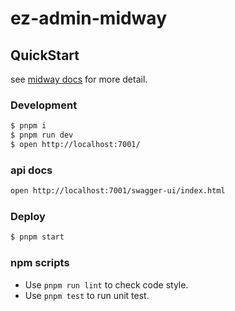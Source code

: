 # ez-admin-midway

## QuickStart

<!-- add docs here for user -->

see [midway docs][midway] for more detail.

### Development

```bash
$ pnpm i
$ pnpm run dev
$ open http://localhost:7001/
```

### api docs

```bash
open http://localhost:7001/swagger-ui/index.html
```

### Deploy

```bash
$ pnpm start
```

### npm scripts

- Use `pnpm run lint` to check code style.
- Use `pnpm test` to run unit test.


[midway]: https://midwayjs.org
